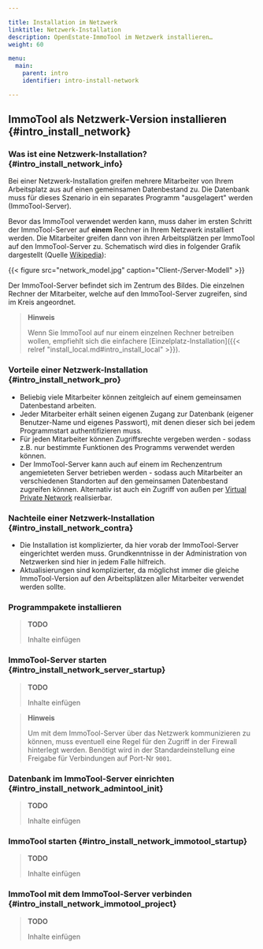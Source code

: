 ```yaml
---

title: Installation im Netzwerk
linktitle: Netzwerk-Installation
description: OpenEstate-ImmoTool im Netzwerk installieren…
weight: 60

menu:
  main:
    parent: intro
    identifier: intro-install-network

---
```


## ImmoTool als Netzwerk-Version installieren {#intro_install_network}


### Was ist eine Netzwerk-Installation? {#intro_install_network_info}

Bei einer Netzwerk-Installation greifen mehrere Mitarbeiter von Ihrem Arbeitsplatz aus auf einen gemeinsamen Datenbestand zu. Die Datenbank muss für dieses Szenario in ein separates Programm "ausgelagert" werden (ImmoTool-Server).

Bevor das ImmoTool verwendet werden kann, muss daher im ersten Schritt der ImmoTool-Server auf **einem** Rechner in Ihrem Netzwerk installiert werden. Die Mitarbeiter greifen dann von ihren Arbeitsplätzen per ImmoTool auf den ImmoTool-Server zu. Schematisch wird dies in folgender Grafik dargestellt (Quelle [Wikipedia](http://de.wikipedia.org/wiki/Client-Server-Modell)):

{{< figure src="network_model.jpg" caption="Client-/Server-Modell" >}}

Der ImmoTool-Server befindet sich im Zentrum des Bildes. Die einzelnen Rechner der Mitarbeiter, welche auf den ImmoTool-Server zugreifen, sind im Kreis angeordnet.

> **Hinweis**
>
> Wenn Sie ImmoTool auf nur einem einzelnen Rechner betreiben wollen, empfiehlt sich die einfachere [Einzelplatz-Installation]({{< relref "install_local.md#intro_install_local" >}}).


### Vorteile einer Netzwerk-Installation {#intro_install_network_pro}

-   Beliebig viele Mitarbeiter können zeitgleich auf einem gemeinsamen Datenbestand arbeiten.
-   Jeder Mitarbeiter erhält seinen eigenen Zugang zur Datenbank (eigener Benutzer-Name und eigenes Passwort), mit denen dieser sich bei jedem Programmstart authentifizieren muss.
-   Für jeden Mitarbeiter können Zugriffsrechte vergeben werden - sodass z.B. nur bestimmte Funktionen des Programms verwendet werden können.
-   Der ImmoTool-Server kann auch auf einem im Rechenzentrum angemieteten Server betrieben werden - sodass auch Mitarbeiter an verschiedenen Standorten auf den gemeinsamen Datenbestand zugreifen können. Alternativ ist auch ein Zugriff von außen per [Virtual Private Network](http://de.wikipedia.org/wiki/Virtual_Private_Network) realisierbar.


### Nachteile einer Netzwerk-Installation {#intro_install_network_contra}

-   Die Installation ist komplizierter, da hier vorab der ImmoTool-Server eingerichtet werden muss. Grundkenntnisse in der Administration von Netzwerken sind hier in jedem Falle hilfreich.
-   Aktualisierungen sind komplizierter, da möglichst immer die gleiche ImmoTool-Version auf den Arbeitsplätzen aller Mitarbeiter verwendet werden sollte.


### Programmpakete installieren

> **TODO**
>
> Inhalte einfügen


### ImmoTool-Server starten {#intro_install_network_server_startup}

> **TODO**
>
> Inhalte einfügen

> **Hinweis**
>
> Um mit dem ImmoTool-Server über das Netzwerk kommunizieren zu können, muss eventuell eine Regel für den Zugriff in der Firewall hinterlegt werden. Benötigt wird in der Standardeinstellung eine Freigabe für Verbindungen auf Port-Nr `9001`.


### Datenbank im ImmoTool-Server einrichten {#intro_install_network_admintool_init}

> **TODO**
>
> Inhalte einfügen


### ImmoTool starten {#intro_install_network_immotool_startup}

> **TODO**
>
> Inhalte einfügen


### ImmoTool mit dem ImmoTool-Server verbinden {#intro_install_network_immotool_project}

> **TODO**
>
> Inhalte einfügen
